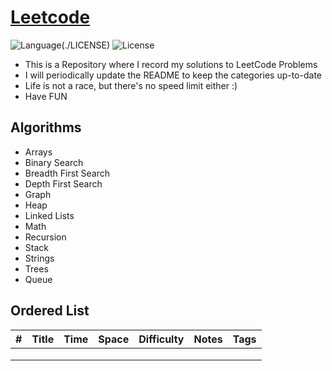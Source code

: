 # [Leetcode](https://leetcode.com/problemset/all/)

![Language](https://img.shields.io/badge/language-Python-blue.svg)(./LICENSE)
![License](https://img.shields.io/badge/license-MIT-orange.svg)


* This is a Repository where I record my solutions to LeetCode Problems
* I will periodically update the README to keep the categories up-to-date
* Life is not a race, but there's no speed limit either :)
* Have FUN

## Algorithms

* Arrays
* Binary Search
* Breadth First Search
* Depth First Search
* Graph
* Heap
* Linked Lists
* Math
* Recursion
* Stack
* Strings
* Trees
* Queue


## Ordered List

| # | Title | Time | Space | Difficulty | Notes | Tags |
|---|-------|------|-------|------------|-------|------|
|   |       |      |       |            |       |      |
|   |       |      |       |            |       |      |
|   |       |      |       |            |       |      |
